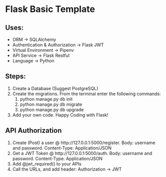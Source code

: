 # Flask Basic Template
<h2>Uses:</h2>
<ul>
<li>ORM -> SQLAlchemy</li>
<li>Authentication & Authorization -> Flask JWT</li>
<li>Virtual Environment -> Pipenv</li>
<li>API Service -> Flask Restful</li>
<li>Language -> Python</li>
</ul>

<h2>Steps:</h2>

<ol>
<li>Create a Database (Suggest PostgreSQL)</li>
<li>Create the migrations. From the terminal enter the following commands: 
<ol>
    <li>python manage.py db init</li>
    <li>python manage.py db migrate</li>
    <li>python manage.py db upgrade</li>
</ol>
</li>
<li>Add your own code. Happy Coding with Flask!</li>
</ol>

<h2>API Authorization</h2>
<ol>
    <li>Create (Post) a user @ http://127.0.0.1:5000/register. Body: username and password. Content-Type: Application/JSON</li>
    <li>Get a JWT Token @ http://127.0.0.1:5000/auth. Body: username and password. Content-Type: Application/JSON</li>
    <li>Add @jwt_required() to your APIs</li>
    <li>Call the URLs, and add header: Authorization -> JWT <Your JWT Token></li>
</ol>

    